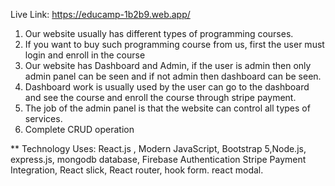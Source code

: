 Live Link: https://educamp-1b2b9.web.app/


<!-- >>>>>>>>>>>>>>>>> Course Overview >>>>>>>>> -->

1. Our website usually has different types of programming courses.
2. If you want to buy such programming course from us, first the user must login and enroll in the course
3. Our website has Dashboard and Admin, if the user is admin then only admin panel can be seen and if not admin then dashboard can be seen.
4. Dashboard work is usually used by the user can go to the dashboard and see the course and enroll the course through stripe payment.
5. The job of the admin panel is that the website can control all types of services.
6. Complete CRUD operation

**  Technology Uses: React.js , Modern JavaScript, Bootstrap 5,Node.js, express.js, mongodb database, Firebase Authentication Stripe Payment Integration, React slick, React router, hook form. react modal.
